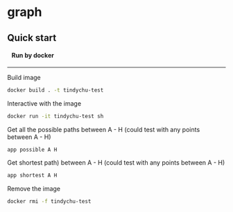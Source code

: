 # graph

## Quick start

#### &nbsp;&nbsp;&nbsp;Run by docker

---

Build image

```sh
docker build . -t tindychu-test
```

Interactive with the image

```sh
docker run -it tindychu-test sh
```

Get all the possible paths between A - H (could test with any points between A - H)

```sh
app possible A H
```

Get shortest path) between A - H (could test with any points between A - H)

```sh
app shortest A H
```

Remove the image

```sh
docker rmi -f tindychu-test
```

